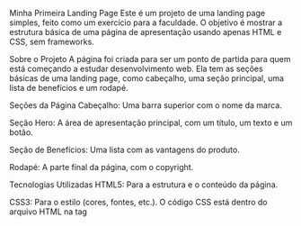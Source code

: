 Minha Primeira Landing Page
Este é um projeto de uma landing page simples, feito como um exercício para a faculdade. O objetivo é mostrar a estrutura básica de uma página de apresentação usando apenas HTML e CSS, sem frameworks.

Sobre o Projeto
A página foi criada para ser um ponto de partida para quem está começando a estudar desenvolvimento web. Ela tem as seções básicas de uma landing page, como cabeçalho, uma seção principal, uma lista de benefícios e um rodapé.

Seções da Página
Cabeçalho: Uma barra superior com o nome da marca.

Seção Hero: A área de apresentação principal, com um título, um texto e um botão.

Seção de Benefícios: Uma lista com as vantagens do produto.

Rodapé: A parte final da página, com o copyright.

Tecnologias Utilizadas
HTML5: Para a estrutura e o conteúdo da página.

CSS3: Para o estilo (cores, fontes, etc.). O código CSS está dentro do arquivo HTML na tag <style> para ficar tudo em um só lugar.

Google Fonts: Para usar a fonte "Poppins".

Como Utilizar
Baixe os arquivos:
Faça o download dos arquivos do projeto para o seu computador.

Abra o arquivo:
Vá até a pasta do projeto e abra o arquivo index.html em um navegador como o Google Chrome ou Firefox.

A página vai aparecer no navegador.

Como Personalizar
Textos: Altere o conteúdo dentro das tags do HTML, como < h1 > e <  p  >.

Cores e Fontes: Modifique as propriedades dentro da tag <style> no arquivo index.html.
